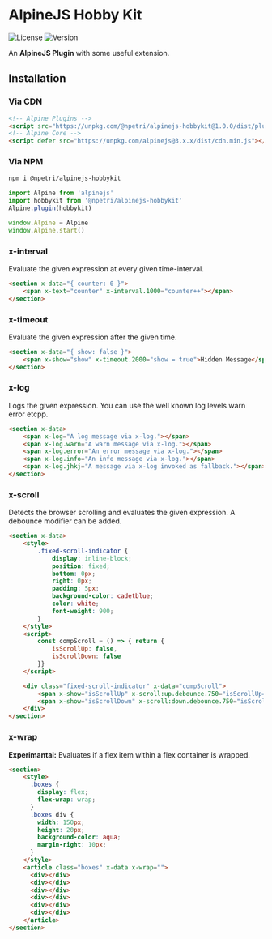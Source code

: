# AlpineJS Hobby Kit
![License](https://img.shields.io/npm/l/@npetri/alpinejs-hobbykit?style=for-the-badge) ![Version](https://img.shields.io/npm/v/@npetri/alpinejs-hobbykit?style=for-the-badge)

An **AlpineJS Plugin** with some useful extension.

## Installation

### Via CDN
```html
<!-- Alpine Plugins -->
<script src="https://unpkg.com/@npetri/alpinejs-hobbykit@1.0.0/dist/plugin.min.js" defer></script>
<!-- Alpine Core -->
<script defer src="https://unpkg.com/alpinejs@3.x.x/dist/cdn.min.js"></script>
```

### Via NPM

```bash
npm i @npetri/alpinejs-hobbykit
```
```javascript
import Alpine from 'alpinejs'
import hobbykit from '@npetri/alpinejs-hobbykit'
Alpine.plugin(hobbykit)

window.Alpine = Alpine
window.Alpine.start()
```

### x-interval
Evaluate the given expression at every given time-interval.
```html
<section x-data="{ counter: 0 }">
    <span x-text="counter" x-interval.1000="counter++"></span>
</section>
```
### x-timeout
Evaluate the given expression after the given time.
```html
<section x-data="{ show: false }">
    <span x-show="show" x-timeout.2000="show = true">Hidden Message</span>
</section>
```
### x-log
Logs the given expression. You can use the well known log levels warn error etcpp.
```html
<section x-data>
    <span x-log="A log message via x-log."></span>
    <span x-log.warn="A warn message via x-log."></span>
    <span x-log.error="An error message via x-log."></span>
    <span x-log.info="An info message via x-log."></span>
    <span x-log.jhkj="A message via x-log invoked as fallback."></span>
</section>
```
### x-scroll
Detects the browser scrolling and evaluates the given expression. A debounce modifier can be added.
```html
<section x-data>
    <style>
        .fixed-scroll-indicator {
            display: inline-block;
            position: fixed;
            bottom: 0px;
            right: 0px;
            padding: 5px;
            background-color: cadetblue;
            color: white;
            font-weight: 900;
        }
    </style>
    <script>
        const compScroll = () => { return {
            isScrollUp: false,
            isScrollDown: false
        }}
    </script>

    <div class="fixed-scroll-indicator" x-data="compScroll">
        <span x-show="isScrollUp" x-scroll:up.debounce.750="isScrollUp=true; isScrollDown=false;">Up</span>
        <span x-show="isScrollDown" x-scroll:down.debounce.750="isScrollDown=true; isScrollUp=false;">Down</span>
    </div>
</section>
```
### x-wrap
**Experimantal:** Evaluates if a flex item within a flex container is wrapped.
```html
<section>
    <style>
      .boxes {
        display: flex;
        flex-wrap: wrap;
      }
      .boxes div {
        width: 150px;
        height: 20px;
        background-color: aqua;
        margin-right: 10px;
      }
    </style>
    <article class="boxes" x-data x-wrap="">
      <div></div>
      <div></div>
      <div></div>
      <div></div>
      <div></div>
      <div></div>
    </article>
</section>
```
